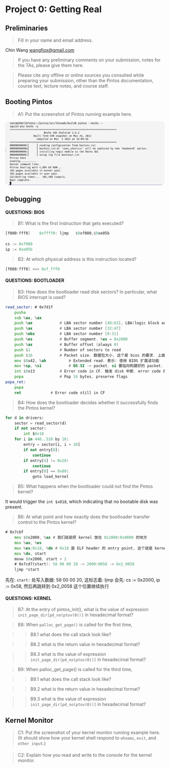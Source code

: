 # Project 0: Getting Real

## Preliminaries

> Fill in your name and email address.

Chin Wang <wangfiox@gmail.com>

> If you have any preliminary comments on your submission, notes for the TAs, please give them here.

> Please cite any offline or online sources you consulted while preparing your submission, other than the Pintos documentation, course text, lecture notes, and course staff.

## Booting Pintos

> A1: Put the screenshot of Pintos running example here.

![](image/startup.png)

## Debugging

#### QUESTIONS: BIOS

> B1: What is the first instruction that gets executed?

```asm
[f000:fff0]    0xffff0: ljmp   $0xf000,$0xe05b

cs := 0xf000
ip := 0xe05b
```

> B2: At which physical address is this instruction located?

```asm
[f000:fff0] <=> 0xf_fff0
```

#### QUESTIONS: BOOTLOADER

> B3: How does the bootloader read disk sectors? In particular, what BIOS interrupt is used?

```asm
read_sector: # 0x7d1f
	pusha
	sub %ax, %ax
	push %ax			# LBA sector number [48:63], LBA(logic block address, 逻辑块寻址)
	push %ax			# LBA sector number [32:47]
	push %ebx			# LBA sector number [0:31]
	push %es			# Buffer segment. %es = 0x2000
	push %ax			# Buffer offset (always 0)
	push $1				# Number of sectors to read
	push $16			# Packet size. 数据包大小, 这个是 bios 的要求. 上面就是构建数据包的过程(push), 一共是 16 Byte
	mov $0x42, %ah			# Extended read. 表示: 使用 BIOS 扩展读功能
	mov %sp, %si			# DS:SI -> packet. si 要指向构建好的 packet. 因为是在栈中构建的.
	int $0x13			# Error code in CF. 触发 disk 中断. error code 在 CF 中
	popa				# Pop 16 bytes, preserve flags
popa_ret:
	popa
	ret				# Error code still in CF
```

> B4: How does the bootloader decides whether it successfully finds the Pintos kernel?

```py
for d in drivers:
    sector = read_sector(d)
    if not sector:
        int $0x18
    for i in 446..510 by 16:
        entry = sector[i, i + 16]
        if not entry[0]:
            continue
        if entry[4] != 0x20:
            continue
        if entry[0] == 0x80:
            goto load_kernel
```

> B5: What happens when the bootloader could not find the Pintos kernel?

It would trigger the `int $x018`, which indicating that no bootable disk was present.

> B6: At what point and how exactly does the bootloader transfer control to the Pintos kernel?

```asm
# 0x7cbf
	mov $0x2000, %ax # 我们就是把 kernel 放在 0x2000:0x0000 的地方
	mov %ax, %es
	mov %es:0x18, %dx # 0x18 是 ELF header 的 entry point, 这个就是 kernel 的入口地址. 也就是 0xc002_0058
	mov %dx, start
	movw $0x2000, start + 2
	# 0x7cd7(start): 58 00 00 20 -> 2000:0058 -> 0x2_0058
	ljmp *start
```

先在: `start:` 处写入数据: 58 00 00 20, 这标志着: ljmp 会先: cs := 0x2000, ip := 0x58, 然后再跳转到 0x2_0058 这个位置继续执行

#### QUESTIONS: KERNEL

> B7: At the entry of pintos_init(), what is the value of expression `init_page_dir[pd_no(ptov(0))]` in hexadecimal format?

> B8: When `palloc_get_page()` is called for the first time,

> > B8.1 what does the call stack look like?

> > B8.2 what is the return value in hexadecimal format?

> > B8.3 what is the value of expression `init_page_dir[pd_no(ptov(0))]` in hexadecimal format?

> B9: When palloc_get_page() is called for the third time,

> > B9.1 what does the call stack look like?

> > B9.2 what is the return value in hexadecimal format?

> > B9.3 what is the value of expression `init_page_dir[pd_no(ptov(0))]` in hexadecimal format?

## Kernel Monitor

> C1: Put the screenshot of your kernel monitor running example here. (It should show how your kernel shell respond to `whoami`, `exit`, and `other input`.)

####

> C2: Explain how you read and write to the console for the kernel monitor.
